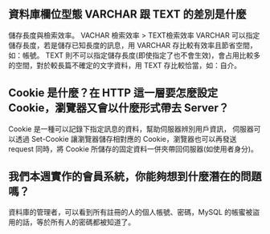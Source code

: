 ## 資料庫欄位型態 VARCHAR 跟 TEXT 的差別是什麼
儲存長度與檢索效率。
VACHAR 檢索效率 > TEXT檢索效率 
VARCHAR 可以指定儲存長度，若是儲存已知長度的訊息，用 VARCHAR 存比較有效率且節省空間，如：帳號。
TEXT 則不可以指定儲存長度(即使指定了也不會生效)，會占用比較多的空間，對於較長篇不確定的文字資料，用 TEXT 存比較恰當，如：自介。

## Cookie 是什麼？在 HTTP 這一層要怎麼設定 Cookie，瀏覽器又會以什麼形式帶去 Server？
Cookie 是一種可以記錄下指定訊息的資料，幫助伺服器辨別用戶資訊，
伺服器可以透過 Set-Cookie 讓瀏覽器儲存相對應的 Cookie，瀏覽器也可以再發送 request 同時，將 Cookie 所儲存的固定資料一併夾帶回伺服器(如使用者身分)。

## 我們本週實作的會員系統，你能夠想到什麼潛在的問題嗎？
資料庫的管理者，可以看到所有註冊的人的個人帳號、密碼，MySQL 的帳蜜被盜用的話，等於所有人的密碼都被知道了。

